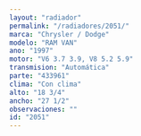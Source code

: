 ```yaml
---
layout: "radiador"
permalink: "/radiadores/2051/"
marca: "Chrysler / Dodge"
modelo: "RAM VAN"
ano: "1997"
motor: "V6 3.7 3.9, V8 5.2 5.9"
transmision: "Automática"
parte: "433961"
clima: "Con clima"
alto: "18 3/4"
ancho: "27 1/2"
observaciones: ""
id: "2051"
---
```


